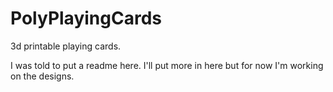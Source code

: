 # PolyPlayingCards

3d printable playing cards.

I was told to put a readme here. I'll put more in here but for now I'm working on the designs.
